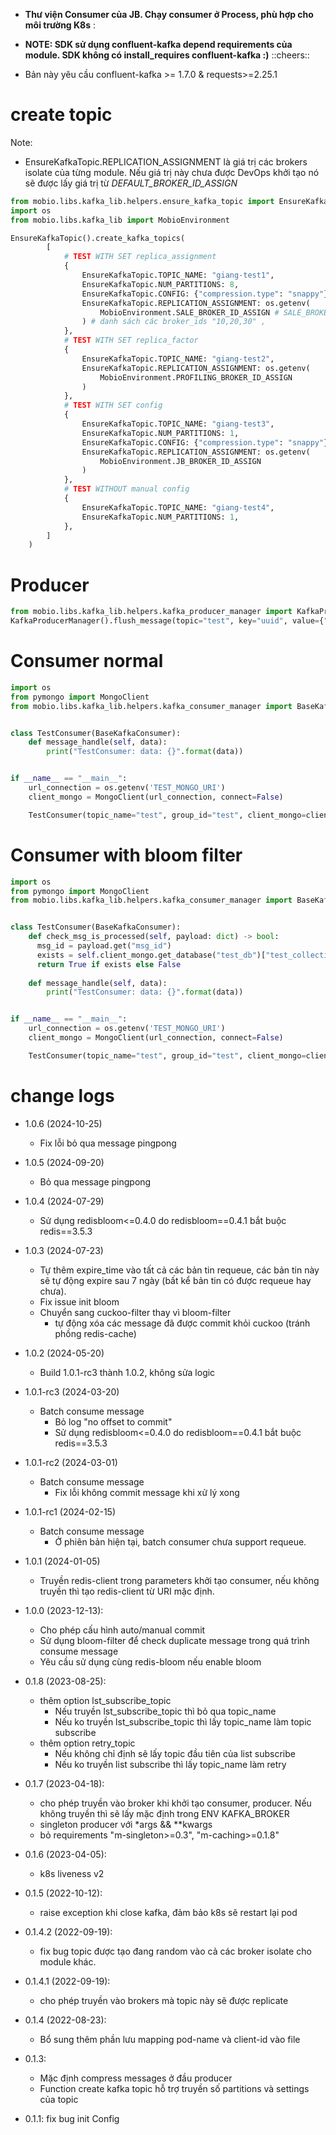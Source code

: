 - **Thư viện Consumer của JB. Chạy consumer ở Process, phù hợp cho môi trường K8s** :

- **NOTE: SDK sử dụng confluent-kafka depend requirements của module. SDK không có install_requires confluent-kafka :)** ::cheers::
* Bản này yêu cầu confluent-kafka >= 1.7.0 & requests>=2.25.1
# create topic
Note:
- EnsureKafkaTopic.REPLICATION_ASSIGNMENT là giá trị các brokers isolate của từng module. Nếu giá trị này chưa được DevOps khởi tạo nó sẽ được lấy giá trị từ *DEFAULT_BROKER_ID_ASSIGN*  
```python
from mobio.libs.kafka_lib.helpers.ensure_kafka_topic import EnsureKafkaTopic
import os
from mobio.libs.kafka_lib import MobioEnvironment

EnsureKafkaTopic().create_kafka_topics(
        [
            # TEST WITH SET replica_assignment
            {
                EnsureKafkaTopic.TOPIC_NAME: "giang-test1",
                EnsureKafkaTopic.NUM_PARTITIONS: 8,
                EnsureKafkaTopic.CONFIG: {"compression.type": "snappy"},
                EnsureKafkaTopic.REPLICATION_ASSIGNMENT: os.getenv(
                    MobioEnvironment.SALE_BROKER_ID_ASSIGN # SALE_BROKER_ID_ASSIGN
                ) # danh sách các broker_ids "10,20,30" ,
            },
            # TEST WITH SET replica_factor
            {
                EnsureKafkaTopic.TOPIC_NAME: "giang-test2",
                EnsureKafkaTopic.REPLICATION_ASSIGNMENT: os.getenv(
                    MobioEnvironment.PROFILING_BROKER_ID_ASSIGN
                )
            },
            # TEST WITH SET config
            {
                EnsureKafkaTopic.TOPIC_NAME: "giang-test3",
                EnsureKafkaTopic.NUM_PARTITIONS: 1,
                EnsureKafkaTopic.CONFIG: {"compression.type": "snappy"},
                EnsureKafkaTopic.REPLICATION_ASSIGNMENT: os.getenv(
                    MobioEnvironment.JB_BROKER_ID_ASSIGN
                )
            },
            # TEST WITHOUT manual config
            {
                EnsureKafkaTopic.TOPIC_NAME: "giang-test4",
                EnsureKafkaTopic.NUM_PARTITIONS: 1,
            },
        ]
    )
```


# Producer
```python
from mobio.libs.kafka_lib.helpers.kafka_producer_manager import KafkaProducerManager
KafkaProducerManager().flush_message(topic="test", key="uuid", value={"test":1})
```

# Consumer normal
```python
import os
from pymongo import MongoClient
from mobio.libs.kafka_lib.helpers.kafka_consumer_manager import BaseKafkaConsumer


class TestConsumer(BaseKafkaConsumer):
    def message_handle(self, data):
        print("TestConsumer: data: {}".format(data))


if __name__ == "__main__":
    url_connection = os.getenv('TEST_MONGO_URI')
    client_mongo = MongoClient(url_connection, connect=False)

    TestConsumer(topic_name="test", group_id="test", client_mongo=client_mongo, retryable=True, lst_subscribe_topic=['test', 'test1'], retry_topic='test1')
```

# Consumer with bloom filter
```python
import os
from pymongo import MongoClient
from mobio.libs.kafka_lib.helpers.kafka_consumer_manager import BaseKafkaConsumer


class TestConsumer(BaseKafkaConsumer):
    def check_msg_is_processed(self, payload: dict) -> bool:
      msg_id = payload.get("msg_id")
      exists = self.client_mongo.get_database("test_db")["test_collection"].find_one({"id": msg_id})
      return True if exists else False
      
    def message_handle(self, data):
        print("TestConsumer: data: {}".format(data))


if __name__ == "__main__":
    url_connection = os.getenv('TEST_MONGO_URI')
    client_mongo = MongoClient(url_connection, connect=False)

    TestConsumer(topic_name="test", group_id="test", client_mongo=client_mongo, retryable=True, lst_subscribe_topic=['test', 'test1'], retry_topic='test1', enable_bloom=True, auto_commit=True)
```

# change logs
* 1.0.6 (2024-10-25)
  * Fix lỗi bỏ qua message pingpong

* 1.0.5 (2024-09-20)
  * Bỏ qua message pingpong

* 1.0.4 (2024-07-29)
  * Sử dụng redisbloom<=0.4.0 do redisbloom==0.4.1 bắt buộc redis==3.5.3

* 1.0.3 (2024-07-23)
  * Tự thêm expire_time vào tất cả các bản tin requeue, các bản tin này sẽ tự động expire sau 7 ngày (bất kể bản tin có được requeue hay chưa).
  * Fix issue init bloom
  * Chuyển sang cuckoo-filter thay vì bloom-filter
    * tự động xóa các message đã được commit khỏi cuckoo (tránh phồng redis-cache)

* 1.0.2 (2024-05-20)
  * Build 1.0.1-rc3 thành 1.0.2, không sửa logic

* 1.0.1-rc3 (2024-03-20)
  * Batch consume message
    * Bỏ log "no offset to commit"
    * Sử dụng redisbloom<=0.4.0 do redisbloom==0.4.1 bắt buộc redis==3.5.3

* 1.0.1-rc2 (2024-03-01)
  * Batch consume message
    * Fix lỗi không commit message khi xử lý xong

* 1.0.1-rc1 (2024-02-15)
  * Batch consume message
    * Ở phiên bản hiện tại, batch consumer chưa support requeue. 

* 1.0.1 (2024-01-05)
  * Truyền redis-client trong parameters khởi tạo consumer, nếu không truyền thì tạo redis-client từ URI mặc định.
* 1.0.0 (2023-12-13):
  * Cho phép cấu hình auto/manual commit
  * Sử dụng bloom-filter để check duplicate message trong quá trình consume message
  * Yêu cầu sử dụng cùng redis-bloom nếu enable bloom
* 0.1.8 (2023-08-25):
  * thêm option lst_subscribe_topic
    * Nếu truyền lst_subscribe_topic thì bỏ qua topic_name
    * Nếu ko truyền lst_subscribe_topic thì lấy topic_name làm topic subscribe
  * thêm option retry_topic
    * Nếu không chỉ định sẽ lấy topic đầu tiên của list subscribe
    * Nếu ko truyền list subscribe thì lấy topic_name làm retry
* 0.1.7 (2023-04-18):
  * cho phép truyền vào broker khi khởi tạo consumer, producer. Nếu không truyền thì sẽ lấy mặc định trong ENV KAFKA_BROKER
  * singleton producer với *args && **kwargs
  * bỏ requirements "m-singleton>=0.3", "m-caching>=0.1.8"
* 0.1.6 (2023-04-05):
  * k8s liveness v2
* 0.1.5 (2022-10-12):
  * raise exception khi close kafka, đảm bảo k8s sẽ restart lại pod
* 0.1.4.2 (2022-09-19):
  * fix bug topic được tạo đang random vào cả các broker isolate cho module khác.
* 0.1.4.1 (2022-09-19):
  * cho phép truyền vào brokers mà topic này sẽ được replicate
* 0.1.4 (2022-08-23):
  * Bổ sung thêm phần lưu mapping pod-name và client-id vào file 
* 0.1.3:
  * Mặc định compress messages ở đầu producer
  * Function create kafka topic hỗ trợ truyền số partitions và settings của topic  

* 0.1.1: fix bug init Config